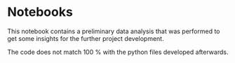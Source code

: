 # Notebooks

This notebook contains a preliminary data analysis that was performed to get some insights for the further project development.

The code does not match 100 % with the python files developed afterwards.
